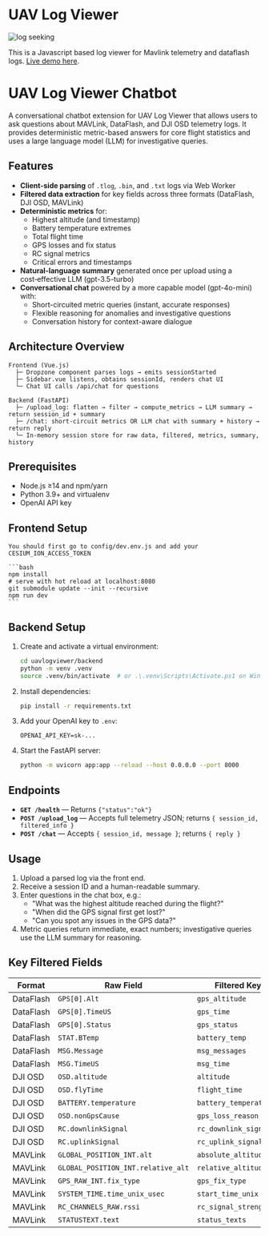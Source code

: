 # UAV Log Viewer

![log seeking](preview.gif "Logo Title Text 1")

 This is a Javascript based log viewer for Mavlink telemetry and dataflash logs.
 [Live demo here](http://plot.ardupilot.org).

# UAV Log Viewer Chatbot

A conversational chatbot extension for UAV Log Viewer that allows users to ask questions about MAVLink, DataFlash, and DJI OSD telemetry logs. It provides deterministic metric-based answers for core flight statistics and uses a large language model (LLM) for investigative queries.

## Features

- **Client-side parsing** of `.tlog`, `.bin`, and `.txt` logs via Web Worker
- **Filtered data extraction** for key fields across three formats (DataFlash, DJI OSD, MAVLink)
- **Deterministic metrics** for:
  - Highest altitude (and timestamp)
  - Battery temperature extremes
  - Total flight time
  - GPS losses and fix status
  - RC signal metrics
  - Critical errors and timestamps
- **Natural-language summary** generated once per upload using a cost‑effective LLM (gpt-3.5-turbo)
- **Conversational chat** powered by a more capable model (gpt-4o-mini) with:
  - Short-circuited metric queries (instant, accurate responses)
  - Flexible reasoning for anomalies and investigative questions
  - Conversation history for context-aware dialogue

## Architecture Overview

```
Frontend (Vue.js)
  ├─ Dropzone component parses logs → emits sessionStarted
  ├─ Sidebar.vue listens, obtains sessionId, renders chat UI
  └─ Chat UI calls /api/chat for questions

Backend (FastAPI)
  ├─ /upload_log: flatten → filter → compute_metrics → LLM summary → return session_id + summary
  ├─ /chat: short-circuit metrics OR LLM chat with summary + history → return reply
  └─ In-memory session store for raw data, filtered, metrics, summary, history
```

## Prerequisites

- Node.js ≥14 and npm/yarn
- Python 3.9+ and virtualenv
- OpenAI API key
  
## Frontend Setup
    You should first go to config/dev.env.js and add your CESIUM_ION_ACCESS_TOKEN
    
    ```bash
    npm install
    # serve with hot reload at localhost:8080
    git submodule update --init --recursive
    npm run dev
    ```

## Backend Setup

1. Create and activate a virtual environment:
   ```bash
   cd uavlogviewer/backend
   python -m venv .venv
   source .venv/bin/activate  # or .\.venv\Scripts\Activate.ps1 on Windows
   ```
2. Install dependencies:
   ```bash
   pip install -r requirements.txt
   ```
3. Add your OpenAI key to `.env`:
   ```dotenv
   OPENAI_API_KEY=sk-...
   ```
4. Start the FastAPI server:
   ```bash
   python -m uvicorn app:app --reload --host 0.0.0.0 --port 8000
   ```

## Endpoints

- **`GET /health`** — Returns `{"status":"ok"}`
- **`POST /upload_log`** — Accepts full telemetry JSON; returns `{ session_id, filtered_info }`
- **`POST /chat`** — Accepts `{ session_id, message }`; returns `{ reply }`

## Usage

1. Upload a parsed log via the front end.
2. Receive a session ID and a human-readable summary.
3. Enter questions in the chat box, e.g.:
   - "What was the highest altitude reached during the flight?"
   - "When did the GPS signal first get lost?"
   - "Can you spot any issues in the GPS data?"
4. Metric queries return immediate, exact numbers; investigative queries use the LLM summary for reasoning.

## Key Filtered Fields

| Format    | Raw Field                          | Filtered Key           |
| --------- | ---------------------------------- | ---------------------- |
| DataFlash | `GPS[0].Alt`                       | `gps_altitude`         |
| DataFlash | `GPS[0].TimeUS`                    | `gps_time`             |
| DataFlash | `GPS[0].Status`                    | `gps_status`           |
| DataFlash | `STAT.BTemp`                       | `battery_temp`         |
| DataFlash | `MSG.Message`                      | `msg_messages`         |
| DataFlash | `MSG.TimeUS`                       | `msg_time`             |
| DJI OSD   | `OSD.altitude`                     | `altitude`             |
| DJI OSD   | `OSD.flyTime`                      | `flight_time`          |
| DJI OSD   | `BATTERY.temperature`              | `battery_temperature`  |
| DJI OSD   | `OSD.nonGpsCause`                  | `gps_loss_reason`      |
| DJI OSD   | `RC.downlinkSignal`                | `rc_downlink_signal`   |
| DJI OSD   | `RC.uplinkSignal`                  | `rc_uplink_signal`     |
| MAVLink   | `GLOBAL_POSITION_INT.alt`          | `absolute_altitude_mm` |
| MAVLink   | `GLOBAL_POSITION_INT.relative_alt` | `relative_altitude_m`  |
| MAVLink   | `GPS_RAW_INT.fix_type`             | `gps_fix_type`         |
| MAVLink   | `SYSTEM_TIME.time_unix_usec`       | `start_time_unix`      |
| MAVLink   | `RC_CHANNELS_RAW.rssi`             | `rc_signal_strength`   |
| MAVLink   | `STATUSTEXT.text`                  | `status_texts`         |



```
